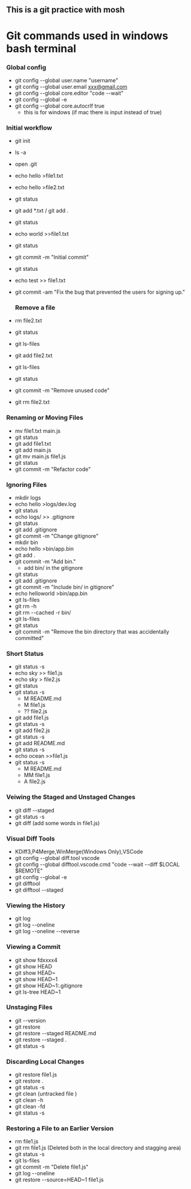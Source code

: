 This is a git practice with mosh 
---
# Git commands used in windows bash terminal
### Global config
- git config --global user.name "username"
- git config --global user.email xxx@gmail.com
- git config --global core.editor "code --wait"
- git config --global -e
- git config --global core.autocrlf true 
  - this is for windows (if mac there is input instead of true)
### Initial workflow
- git init  
- ls -a 
- open .git
- echo hello >file1.txt
- echo hello >file2.txt
- git status
- git add *.txt  / git add . 
- git status
- echo world >>file1.txt
- git status
- git commit -m "Initial commit"
- git status
- echo test >> file1.txt
- git commit -am "Fix the bug that prevented the users for signing up."

  ### Remove a file
- rm file2.txt
- git status
- git ls-files
- git add file2.txt
- git ls-files
- git status
- git commit -m "Remove unused code"
- git rm file2.txt

### Renaming or Moving Files
- mv file1.txt main.js
- git status
- git add file1.txt
- git add main.js
- git mv main.js file1.js
- git status
- git commit -m "Refactor code"

### Ignoring Files
- mkdir logs
- echo hello >logs/dev.log
- git status
- echo logs/ >> .gitignore
- git status
- git add .gitignore
- git commit -m "Change gitignore"
- mkdir bin 
- echo hello >bin/app.bin
- git add .
- git commit -m "Add bin."
  - add bin/ in the gitignore
- git status
- git add .gitignore
- git commit -m "Include bin/ in gitignore"
- echo helloworld >bin/app.bin
- git ls-files
- git rm -h
- git rm --cached -r bin/
- git ls-files
- git status
- git commit -m "Remove the bin directory that was accidentally committed"
###  Short Status
- git status -s 
- echo sky >> file1.js
- echo sky > file2.js
- git status
- git status -s 
  - M README.md
  - M file1.js
  - ?? file2.js
- git add file1.js
- git status -s 
- git add file2.js
- git status -s 
- git add README.md
- git status -s 
- echo ocean >>file1.js
- git status -s 
  - M  README.md
  - MM file1.js
  - A  file2.js
### Veiwing the Staged and Unstaged Changes
- git diff --staged
- git status -s 
- git diff (add some words in file1.js)
### Visual Diff Tools
- KDiff3,P4Merge,WinMerge(Windows Only),VSCode
- git config --global diff.tool vscode
- git config --global difftool.vscode.cmd "code --wait --diff $LOCAL $REMOTE"
- git config --global -e 
- git difftool
- git difftool --staged
### Viewing the History
- git log
- git log --oneline
- git log --oneline --reverse
### Viewing a Commit
- git show fdxxxx4
- git show HEAD
- git show HEAD~
- git show HEAD~1
- git show HEAD~1:.gitignore
- git ls-tree HEAD~1
### Unstaging Files
- git --version 
- git restore
- git restore --staged README.md
- git restore --staged .
- git status -s 
### Discarding Local Changes
- git restore file1.js
- git restore . 
- git status -s 
- git clean (untracked file )
- git clean -h 
- git clean -fd 
- git status -s 
### Restoring a File to an Earlier Version
- rm file1.js
- git rm file1.js (Deleted both in the local directory and stagging area)
- git status -s 
- git ls-files
- git commit -m "Delete file1.js"
- git log --oneline 
- git restore --source=HEAD~1 file1.js
